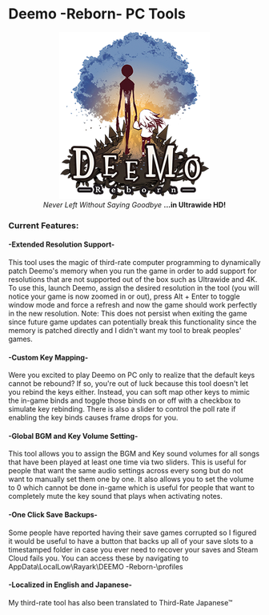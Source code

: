 # Deemo -Reborn- PC Tools
<p align="center">
  <img src="/DeemoTools/Assets/img/deemo.png" />
  <br />
  <i>Never Left Without Saying Goodbye</i> <strong>...in Ultrawide HD!</strong>
  <br />
</p>


<h3>Current Features:</h3>

<h4>-Extended Resolution Support-</h4>
<p>This tool uses the magic of third-rate computer programming to dynamically patch Deemo's memory when you run the game in order to add support for resolutions that are not supported out of the box such as Ultrawide and 4K. To use this, launch Deemo, assign the desired resolution in the tool (you will notice your game is now zoomed in or out), press Alt + Enter to toggle window mode and force a refresh and now the game should work perfectly in the new resolution. Note: This does not persist when exiting the game since future game updates can potentially break this functionality since the memory is patched directly and I didn't want my tool to break peoples' games.</p>

<h4>-Custom Key Mapping-</h4>
<p>Were you excited to play Deemo on PC only to realize that the default keys cannot be rebound? If so, you're out of luck because this tool doesn't let you rebind the keys either. Instead, you can soft map other keys to mimic the in-game binds and toggle those binds on or off with a checkbox to simulate key rebinding. There is also a slider to control the poll rate if enabling the key binds causes frame drops for you.</p>

<h4>-Global BGM and Key Volume Setting-</h4>
<p>This tool allows you to assign the BGM and Key sound volumes for all songs that have been played at least one time via two sliders. This is useful for people that want the same audio settings across every song but do not want to manually set them one by one. It also allows you to set the volume to 0 which cannot be done in-game which is useful for people that want to completely mute the key sound that plays when activating notes.</p>

<h4>-One Click Save Backups-</h4>
<p>Some people have reported having their save games corrupted so I figured it would be useful to have a button that backs up all of your save slots to a timestamped folder in case you ever need to recover your saves and Steam Cloud fails you. You can access these by navigating to AppData\LocalLow\Rayark\DEEMO -Reborn-\profiles</p>

<h4>-Localized in English and Japanese-</h4>
<p>My third-rate tool has also been translated to Third-Rate Japanese™</p>
